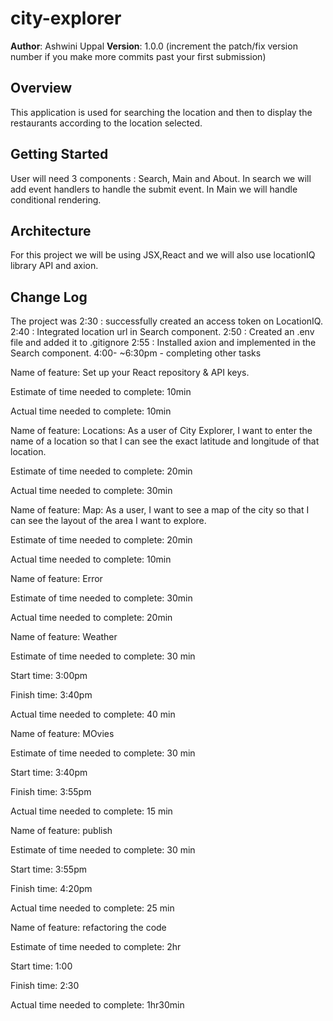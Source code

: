 # city-explorer

**Author**: Ashwini Uppal
**Version**: 1.0.0 (increment the patch/fix version number if you make more commits past your first submission)

## Overview
This application is used for searching the location and then to display the restaurants according to the location selected.
## Getting Started
User will need 3 components : Search, Main and About. In search we will add event handlers to handle the submit event. In Main we will handle conditional rendering.

## Architecture
For this project we will be using JSX,React and we will also use locationIQ library API and axion.

## Change Log
The project was 
2:30 : successfully created an access token on LocationIQ.
2:40 :   Integrated location url in Search component.
2:50 :   Created an .env file and added it to .gitignore
2:55 :   Installed axion and implemented in the Search component.
4:00- ~6:30pm - completing other tasks



Name of feature: Set up your React repository & API keys.

Estimate of time needed to complete: 10min

Actual time needed to complete: 10min


Name of feature: Locations: As a user of City Explorer, I want to enter the name of a location so that I can see the exact latitude and longitude of that location.


Estimate of time needed to complete: 20min

Actual time needed to complete: 30min


Name of feature: Map: As a user, I want to see a map of the city so that I can see the layout of the area I want to explore.


Estimate of time needed to complete: 20min

Actual time needed to complete: 10min


Name of feature: Error


Estimate of time needed to complete: 30min

Actual time needed to complete: 20min



Name of feature: Weather 

Estimate of time needed to complete: 30 min

Start time: 3:00pm

Finish time: 3:40pm

Actual time needed to complete: 40 min


Name of feature: MOvies 

Estimate of time needed to complete: 30 min

Start time: 3:40pm

Finish time: 3:55pm

Actual time needed to complete: 15 min


Name of feature: publish 

Estimate of time needed to complete: 30 min

Start time: 3:55pm

Finish time: 4:20pm

Actual time needed to complete: 25 min

Name of feature: refactoring the code

Estimate of time needed to complete: 2hr

Start time: 1:00

Finish time: 2:30

Actual time needed to complete:  1hr30min